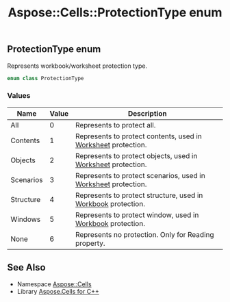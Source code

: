 ﻿---
title: Aspose::Cells::ProtectionType enum
linktitle: ProtectionType
second_title: Aspose.Cells for C++ API Reference
description: 'Aspose::Cells::ProtectionType enum. Represents workbook/worksheet protection type in C++.'
type: docs
weight: 24000
url: /cpp/aspose.cells/protectiontype/
---
## ProtectionType enum


Represents workbook/worksheet protection type.

```cpp
enum class ProtectionType
```

### Values

| Name | Value | Description |
| --- | --- | --- |
| All | 0 | Represents to protect all. |
| Contents | 1 | Represents to protect contents, used in [Worksheet](../worksheet/) protection. |
| Objects | 2 | Represents to protect objects, used in [Worksheet](../worksheet/) protection. |
| Scenarios | 3 | Represents to protect scenarios, used in [Worksheet](../worksheet/) protection. |
| Structure | 4 | Represents to protect structure, used in [Workbook](../workbook/) protection. |
| Windows | 5 | Represents to protect window, used in [Workbook](../workbook/) protection. |
| None | 6 | Represents no protection. Only for Reading property. |

## See Also

* Namespace [Aspose::Cells](../)
* Library [Aspose.Cells for C++](../../)

